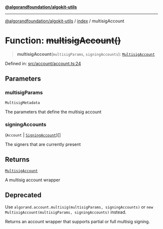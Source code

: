 [**@algorandfoundation/algokit-utils**](../../README.md)

***

[@algorandfoundation/algokit-utils](../../README.md) / [index](../README.md) / multisigAccount

# Function: ~~multisigAccount()~~

> **multisigAccount**(`multisigParams`, `signingAccounts`): [`MultisigAccount`](../../types/account/classes/MultisigAccount.md)

Defined in: [src/account/account.ts:24](https://github.com/algorandfoundation/algokit-utils-ts/blob/main/src/account/account.ts#L24)

## Parameters

### multisigParams

`MultisigMetadata`

The parameters that define the multisig account

### signingAccounts

(`Account` \| [`SigningAccount`](../../types/account/classes/SigningAccount.md))[]

The signers that are currently present

## Returns

[`MultisigAccount`](../../types/account/classes/MultisigAccount.md)

A multisig account wrapper

## Deprecated

Use `algorand.account.multisig(multisigParams, signingAccounts)` or `new MultisigAccount(multisigParams, signingAccounts)` instead.

Returns an account wrapper that supports partial or full multisig signing.
